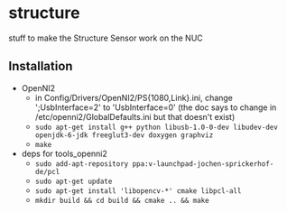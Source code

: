 # structure
stuff to make the Structure Sensor work on the NUC


## Installation ##

- OpenNI2
	- in Config/Drivers/OpenNI2/PS{1080,Link}.ini, change ';UsbInterface=2' to 'UsbInterface=0' (the doc says to change in /etc/openni2/GlobalDefaults.ini but that doesn't exist)
	- `sudo apt-get install g++ python libusb-1.0-0-dev libudev-dev openjdk-6-jdk freeglut3-dev doxygen graphviz`
	- `make`
- deps for tools\_openni2
	- `sudo add-apt-repository ppa:v-launchpad-jochen-sprickerhof-de/pcl`
	- `sudo apt-get update`
	- `sudo apt-get install 'libopencv-*' cmake libpcl-all`
	- `mkdir build && cd build && cmake .. && make`
